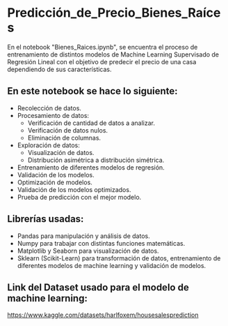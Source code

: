 # Predicción_de_Precio_Bienes_Raíces
En el notebook "Bienes_Raices.ipynb", se encuentra el proceso de entrenamiento de distintos modelos de Machine Learning Supervisado de Regresión Lineal con el objetivo de predecir el precio de una casa dependiendo de sus características.

## En este notebook se hace lo siguiente:
*	Recolección de datos.
*	Procesamiento de datos:
	 * Verificación de cantidad de datos a analizar.
	 * Verificación de datos nulos.
	 * Eliminación de columnas.
*	Exploración de datos:
	 * Visualización de datos.
	 * Distribución asimétrica a distribución simétrica.
*	Entrenamiento de diferentes modelos de regresión.
*	Validación de los modelos.
*	Optimización de modelos.
*	Validación de los modelos optimizados.
*	Prueba de predicción con el mejor modelo.

## Librerías usadas:
*	Pandas para manipulación y análisis de datos.
*	Numpy para trabajar con distintas funciones matemáticas.
*	Matplotlib y Seaborn para visualización de datos.
*	Sklearn (Scikit-Learn) para transformación de datos, entrenamiento de diferentes modelos de machine learning y validación de modelos.

## Link del Dataset usado para el modelo de machine learning:
https://www.kaggle.com/datasets/harlfoxem/housesalesprediction
